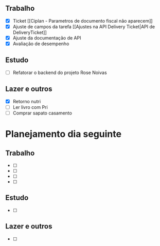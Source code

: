 ## Trabalho
- [x] Ticket [[Ciplan -  Parametros de documento fiscal não aparecem]]
- [x] Ajuste de campos da tarefa [[Ajustes na API Delivery Ticket|API de DeliveryTicket]]
- [x] Ajuste da documentação de API
- [x] Avaliação de desempenho
## Estudo
- [ ] Refatorar o backend do projeto Rose Noivas
## Lazer e outros
- [x] Retorno nutri
- [ ] Ler livro com Pri
- [ ] Comprar sapato casamento

# Planejamento dia seguinte
## Trabalho
- [ ] 
- [ ] 
- [ ] 
- [ ] 
## Estudo
- [ ] 
## Lazer e outros
- [ ] 

